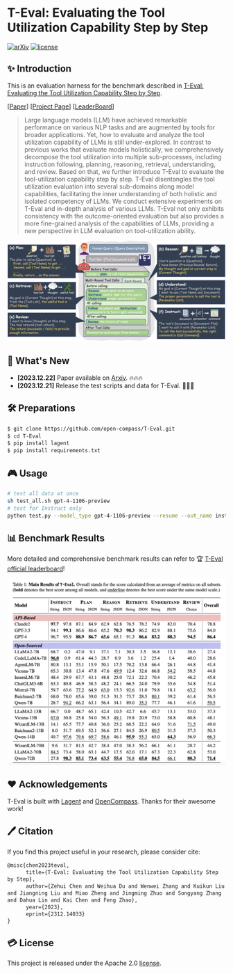 # T-Eval: Evaluating the Tool Utilization Capability Step by Step

[![arXiv](https://img.shields.io/badge/arXiv-2312.14033-b31b1b.svg)](https://arxiv.org/abs/2312.14033)
[![license](https://img.shields.io/github/license/InternLM/opencompass.svg)](./LICENSE)

## ✨ Introduction  

This is an evaluation harness for the benchmark described in [T-Eval: Evaluating the Tool Utilization Capability Step by Step](https://arxiv.org/abs/2312.14033). 

[[Paper](https://arxiv.org/abs/2312.14033)]
[[Project Page](https://open-compass.github.io/T-Eval/)]
[[LeaderBoard](https://open-compass.github.io/T-Eval/leaderboard.html)]

> Large language models (LLM) have achieved remarkable performance on various NLP tasks and are augmented by tools for broader applications. Yet, how to evaluate and analyze the tool utilization capability of LLMs is still under-explored. In contrast to previous works that evaluate models holistically, we comprehensively decompose the tool utilization into multiple sub-processes, including instruction following, planning, reasoning, retrieval, understanding, and review. Based on that, we further introduce T-Eval to evaluate the tool-utilization capability step by step. T-Eval disentangles the tool utilization evaluation into several sub-domains along model capabilities, facilitating the inner understanding of both holistic and isolated competency of LLMs. We conduct extensive experiments on T-Eval and in-depth analysis of various LLMs. T-Eval not only exhibits consistency with the outcome-oriented evaluation but also provides a more fine-grained analysis of the capabilities of LLMs, providing a new perspective in LLM evaluation on tool-utilization ability.

<!-- 
[T-Eval: ]()<br>
Zehui Chen<sup>&spades;</sup>, Weihua Du<sup>&spades;</sup>, Wenwei Zhang<sup>&spades;</sup>, Kuikun Liu, Jiangning Liu, Miao Zheng, Jingming Zhuo, Songyang Zhang, Dahua Lin, Kai Chen<sup>&diams;</sup>, Feng Zhao<sup>&diams;</sup>

<sup>&spades;</sup> Equal Contribution<br>
<sup>&diams;</sup> Corresponding Author -->

<div>
<center>
<img src="figs/teaser.png">
</div>

## 🚀 What's New

- **[2023.12.22]** Paper available on [Arxiv](https://arxiv.org/abs/2312.14033). 🔥🔥🔥
- **[2023.12.21]** Release the test scripts and data for T-Eval. 🎉🎉🎉

## 🛠️ Preparations

```bash
$ git clone https://github.com/open-compass/T-Eval.git
$ cd T-Eval
$ pip install lagent
$ pip install requirements.txt
```

## 🎮 Usage

```bash
# test all data at once
sh test_all.sh gpt-4-1106-preview
# test for Instruct only
python test.py --model_type gpt-4-1106-preview --resume --out_name instruct_gpt-4-1106-preview.json --out_dir data/work_dirs/ --dataset_path data/instruct_v1.json --eval instruct --prompt_type json
```

## 📊 Benchmark Results

More detailed and comprehensive benchmark results can refer to 🏆 [T-Eval official leaderboard]()!

<div>
<center>
<img src="figs/teval_results.png">
</div>

## ❤️ Acknowledgements

T-Eval is built with [Lagent](https://github.com/InternLM/lagent) and [OpenCompass](https://github.com/open-compass/opencompass). Thanks for their awesome work!

## 🖊️ Citation

If you find this project useful in your research, please consider cite:
```
@misc{chen2023teval,
      title={T-Eval: Evaluating the Tool Utilization Capability Step by Step}, 
      author={Zehui Chen and Weihua Du and Wenwei Zhang and Kuikun Liu and Jiangning Liu and Miao Zheng and Jingming Zhuo and Songyang Zhang and Dahua Lin and Kai Chen and Feng Zhao},
      year={2023},
      eprint={2312.14033}
}
```

## 💳 License

This project is released under the Apache 2.0 [license](./LICENSE).